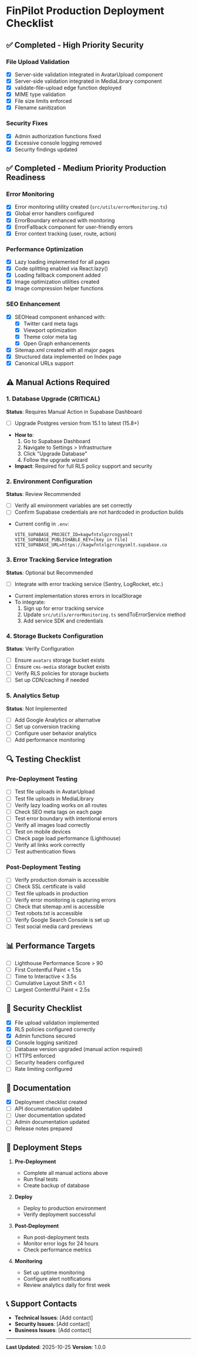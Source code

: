 # FinPilot Production Deployment Checklist

## ✅ Completed - High Priority Security

### File Upload Validation
- [x] Server-side validation integrated in AvatarUpload component
- [x] Server-side validation integrated in MediaLibrary component
- [x] validate-file-upload edge function deployed
- [x] MIME type validation
- [x] File size limits enforced
- [x] Filename sanitization

### Security Fixes
- [x] Admin authorization functions fixed
- [x] Excessive console logging removed
- [x] Security findings updated

## ✅ Completed - Medium Priority Production Readiness

### Error Monitoring
- [x] Error monitoring utility created (`src/utils/errorMonitoring.ts`)
- [x] Global error handlers configured
- [x] ErrorBoundary enhanced with monitoring
- [x] ErrorFallback component for user-friendly errors
- [x] Error context tracking (user, route, action)

### Performance Optimization
- [x] Lazy loading implemented for all pages
- [x] Code splitting enabled via React.lazy()
- [x] Loading fallback component added
- [x] Image optimization utilities created
- [x] Image compression helper functions

### SEO Enhancement
- [x] SEOHead component enhanced with:
  - [x] Twitter card meta tags
  - [x] Viewport optimization
  - [x] Theme color meta tag
  - [x] Open Graph enhancements
- [x] Sitemap.xml created with all major pages
- [x] Structured data implemented on Index page
- [x] Canonical URLs support

## ⚠️ Manual Actions Required

### 1. Database Upgrade (CRITICAL)
**Status**: Requires Manual Action in Supabase Dashboard
- [ ] Upgrade Postgres version from 15.1 to latest (15.8+)
- **How to**: 
  1. Go to Supabase Dashboard
  2. Navigate to Settings > Infrastructure
  3. Click "Upgrade Database"
  4. Follow the upgrade wizard
- **Impact**: Required for full RLS policy support and security

### 2. Environment Configuration
**Status**: Review Recommended
- [ ] Verify all environment variables are set correctly
- [ ] Confirm Supabase credentials are not hardcoded in production builds
- Current config in `.env`:
  ```
  VITE_SUPABASE_PROJECT_ID=kagwfntxlgzrcngysmlt
  VITE_SUPABASE_PUBLISHABLE_KEY=[key in file]
  VITE_SUPABASE_URL=https://kagwfntxlgzrcngysmlt.supabase.co
  ```

### 3. Error Tracking Service Integration
**Status**: Optional but Recommended
- [ ] Integrate with error tracking service (Sentry, LogRocket, etc.)
- Current implementation stores errors in localStorage
- To integrate:
  1. Sign up for error tracking service
  2. Update `src/utils/errorMonitoring.ts` sendToErrorService method
  3. Add service SDK and credentials

### 4. Storage Buckets Configuration
**Status**: Verify Configuration
- [ ] Ensure `avatars` storage bucket exists
- [ ] Ensure `cms-media` storage bucket exists
- [ ] Verify RLS policies for storage buckets
- [ ] Set up CDN/caching if needed

### 5. Analytics Setup
**Status**: Not Implemented
- [ ] Add Google Analytics or alternative
- [ ] Set up conversion tracking
- [ ] Configure user behavior analytics
- [ ] Add performance monitoring

## 🔍 Testing Checklist

### Pre-Deployment Testing
- [ ] Test file uploads in AvatarUpload
- [ ] Test file uploads in MediaLibrary
- [ ] Verify lazy loading works on all routes
- [ ] Check SEO meta tags on each page
- [ ] Test error boundary with intentional errors
- [ ] Verify all images load correctly
- [ ] Test on mobile devices
- [ ] Check page load performance (Lighthouse)
- [ ] Verify all links work correctly
- [ ] Test authentication flows

### Post-Deployment Testing
- [ ] Verify production domain is accessible
- [ ] Check SSL certificate is valid
- [ ] Test file uploads in production
- [ ] Verify error monitoring is capturing errors
- [ ] Check that sitemap.xml is accessible
- [ ] Test robots.txt is accessible
- [ ] Verify Google Search Console is set up
- [ ] Test social media card previews

## 📊 Performance Targets

- [ ] Lighthouse Performance Score > 90
- [ ] First Contentful Paint < 1.5s
- [ ] Time to Interactive < 3.5s
- [ ] Cumulative Layout Shift < 0.1
- [ ] Largest Contentful Paint < 2.5s

## 🔐 Security Checklist

- [x] File upload validation implemented
- [x] RLS policies configured correctly
- [x] Admin functions secured
- [x] Console logging sanitized
- [ ] Database version upgraded (manual action required)
- [ ] HTTPS enforced
- [ ] Security headers configured
- [ ] Rate limiting configured

## 📝 Documentation

- [x] Deployment checklist created
- [ ] API documentation updated
- [ ] User documentation updated
- [ ] Admin documentation updated
- [ ] Release notes prepared

## 🚀 Deployment Steps

1. **Pre-Deployment**
   - Complete all manual actions above
   - Run final tests
   - Create backup of database

2. **Deploy**
   - Deploy to production environment
   - Verify deployment successful

3. **Post-Deployment**
   - Run post-deployment tests
   - Monitor error logs for 24 hours
   - Check performance metrics

4. **Monitoring**
   - Set up uptime monitoring
   - Configure alert notifications
   - Review analytics daily for first week

## 📞 Support Contacts

- **Technical Issues**: [Add contact]
- **Security Issues**: [Add contact]
- **Business Issues**: [Add contact]

---

**Last Updated**: 2025-10-25
**Version**: 1.0.0
